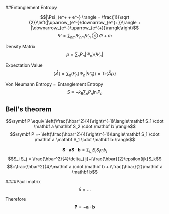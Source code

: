 ##Entanglement Entropy

$$|\Psi_{e^+ + e^-} \rangle = \frac{1}{\sqrt {2}}\left(|\uparrow_{e^-}\downarrow_{e^{+}}\rangle + |\downarrow_{e^-}\uparrow_{e^{+}}\rangle\right)$$
$$\Psi = \sum_{nm}\Psi_{nm} \Psi_n \otimes\Phi+m$$

Density Matrix
$$\rho = \sum_n P_n |\Psi_n\rangle\langle\Psi_n|$$

Expectation Value
$$\langle\hat A\rangle = \sum_n\left(P_n\langle\Psi_n|\hat \Psi_n\rangle\right)=\mathsf{Tr}\{\hat A \rho\}$$

Von Neumann Entropy = Entanglement Entropy
$$S\equiv-k_B\sum_n P_n \ln P_n$$


## Bell's theorem

$$\symbf P \equiv \left(\frac{\hbar^2}{4}\right)^{-1}\langle\mathbf S_1 \cdot \mathbf a \mathbf S_2 \cdot \mathbf b \rangle$$
$$\symbf P =- \left(\frac{\hbar^2}{4}\right)^{-1}\langle\mathbf S_1 \cdot \mathbf a \mathbf S_1 \cdot \mathbf b \rangle$$

$$\mathbf S \cdot \mathbf a \mathbf S \cdot \mathbf b=\sum_{i,j}S_i S_j a_i b_j$$
$$S_i S_j = \frac{\hbar^2}{4}\delta_{ij}+i\frac{\hbar}{2}\epsilon{ijk}S_k$$
$$=\frac{\hbar^2}{4}\mathbf a \cdot \mathbf b + i\frac{\hbar}{2}\mathbf a \mathbf b$$

####Pauli matrix
$$\delta = \dots$$

Therefore
$$\symbf P = -\mathbf a \cdot \mathbf b$$

